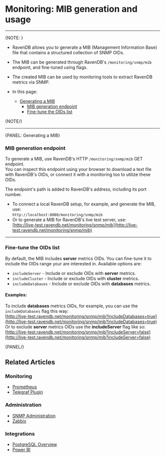 ﻿# Monitoring: MIB generation and usage

---

{NOTE: }

* RavenDB allows you to generate a MIB (Management Information Base) file that contains 
  a structured collection of SNMP OIDs.  

* The MIB can be generated through RavenDB's `/monitoring/snmp/mib` endpoint, 
  and fine-tuned using flags.  

* The created MIB can be used by monitoring tools to extract RavenDB metrics via SNMP.  

* In this page:  
   * [Generating a MIB](../../../server/administration/monitoring/mib-generation#generating-a-mib)  
      * [MIB generation endpoint](../../../server/administration/monitoring/mib-generation#mib-generation-endpoint)  
      * [Fine-tune the OIDs list](../../../server/administration/monitoring/mib-generation#fine-tune-the-oids-list)  

{NOTE/}

---

{PANEL: Generating a MIB}

### MIB generation endpoint

To generate a MIB, use RavenDB's HTTP `/monitoring/snmp/mib` GET endpoint.  
You can inspect this endpoint using your browser to download a text file with 
RavenDB's OIDs, or connect it with a monitoring too to utilize these OIDs.  

The endpoint's path is added to RavenDB's address, including its port number.  

- To connect a local RavenDB setup, for example, and generate the MIB, use:  
  `http://localhost:8080/monitoring/snmp/mib`  
- Or to generate a MIB for RavenDB's live test server, use:  
  [http://live-test.ravendb.net/monitoring/snmp/mib](http://live-test.ravendb.net/monitoring/snmp/mib)  

---

### Fine-tune the OIDs list

By default, the MIB includes **server** metrics OIDs. You can fine-tune 
it to include the OIDs range your are interested in. Available options are:  

* `includeServer` - Include or exclude OIDs with **server** metrics.  
* `includeCluster` - Include or exclude OIDs with **cluster** metrics.  
* `includeDatabases` - Include or exclude OIDs with **databases** metrics.  

#### Examples:
To include **databases** metrics OIDs, for example, you can use the `includeDatabases` flag this way:  
[http://live-test.ravendb.net/monitoring/snmp/mib?includeDatabases=true](http://live-test.ravendb.net/monitoring/snmp/mib?includeDatabases=true)  
Or to exclude **server** metrics OIDs use the **includeServer** flag like so:  
[http://live-test.ravendb.net/monitoring/snmp/mib?includeServer=false](http://live-test.ravendb.net/monitoring/snmp/mib?includeServer=false)  

{PANEL/}

## Related Articles

### Monitoring
- [Prometheus](../../../server/administration/monitoring/prometheus)  
- [Telegraf Plugin](../../../server/administration/monitoring/telegraf)  

### Administration
- [SNMP Administration](../../../server/administration/SNMP/snmp)  
- [Zabbix](../../../server/administration/SNMP/setup-zabbix)  

### Integrations
- [PostgreSQL Overview](../../../integrations/postgresql-protocol/overview)  
- [Power BI](../../../integrations/postgresql-protocol/power-bi)  
